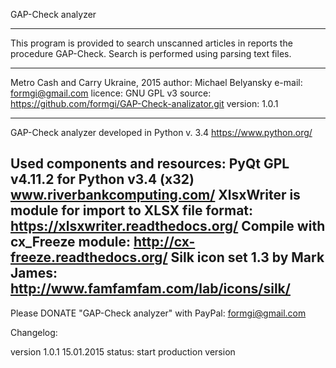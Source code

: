 GAP-Check analyzer

---------------------------------------------------------
This program is provided to search unscanned
articles in reports the procedure GAP-Check.
Search is performed using parsing text files.

---------------------------------------------------------
Metro Cash and Carry Ukraine, 2015
author: Michael Belyansky
e-mail: formgi@gmail.com
licence: GNU GPL v3
source: https://github.com/formgi/GAP-Check-analizator.git
version: 1.0.1

---------------------------------------------------------
GAP-Check analyzer developed in Python v. 3.4
https://www.python.org/

Used components and resources:
PyQt GPL v4.11.2 for Python v3.4 (x32)
www.riverbankcomputing.com/
XlsxWriter is module for import to XLSX file format:
https://xlsxwriter.readthedocs.org/
Compile with cx_Freeze module:
http://cx-freeze.readthedocs.org/
Silk icon set 1.3 by Mark James:
http://www.famfamfam.com/lab/icons/silk/
---------------------------------------------------------


Please DONATE "GAP-Check analyzer" with PayPal:
formgi@gmail.com


Changelog:

version 1.0.1
15.01.2015
status: start production version
